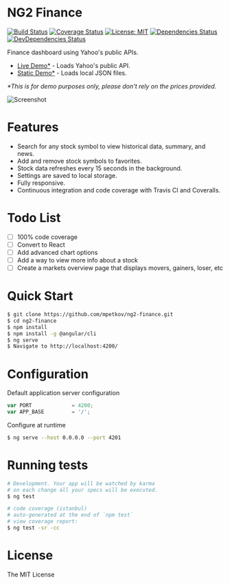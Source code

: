 # NG2 Finance

[![Build Status](https://travis-ci.org/mpetkov/ng2-finance.svg?branch=master)](https://travis-ci.org/mpetkov/ng2-finance)
[![Coverage Status](https://coveralls.io/repos/github/mpetkov/ng2-finance/badge.svg?branch=master)](https://coveralls.io/github/mpetkov/ng2-finance?branch=master)
[![License: MIT](https://img.shields.io/badge/License-MIT-green.svg)](https://opensource.org/licenses/MIT)
[![Dependencies Status](https://david-dm.org/mpetkov/ng2-finance/status.svg)](https://david-dm.org/mpetkov/ng2-finance)
[![DevDependencies Status](https://david-dm.org/mpetkov/ng2-finance/dev-status.svg)](https://david-dm.org/mpetkov/ng2-finance?type=dev)

Finance dashboard using Yahoo's public APIs. 
* [Live Demo*](http://projects.marinpetkov.com/ng2-finance/#/watchlist/FB) - Loads Yahoo's public API.
* [Static Demo*](http://projects.marinpetkov.com/ng2-finance/static/#/watchlist/FB) - Loads local JSON files.

<i>*This is for demo purposes only, please don't rely on the prices provided.</i>

![Screenshot](http://projects.marinpetkov.com/ng2-finance/preview.jpg)

# Features

* Search for any stock symbol to view historical data, summary, and news.
* Add and remove stock symbols to favorites.
* Stock data refreshes every 15 seconds in the background.
* Settings are saved to local storage.
* Fully responsive.
* Continuous integration and code coverage with Travis CI and Coveralls.

# Todo List

- [ ] 100% code coverage
- [ ] Convert to React
- [ ] Add advanced chart options
- [ ] Add a way to view more info about a stock
- [ ] Create a markets overview page that displays movers, gainers, loser, etc

# Quick Start

```bash
$ git clone https://github.com/mpetkov/ng2-finance.git
$ cd ng2-finance
$ npm install
$ npm install -g @angular/cli
$ ng serve
$ Navigate to http://localhost:4200/
```

# Configuration

Default application server configuration

```js
var PORT             = 4200;
var APP_BASE         = '/';
```

Configure at runtime

```bash
$ ng serve --host 0.0.0.0 --port 4201
```

# Running tests

```bash
# Development. Your app will be watched by karma
# on each change all your specs will be executed.
$ ng test

# code coverage (istanbul)
# auto-generated at the end of `npm test`
# view coverage report:
$ ng test -sr -cc
```

# License

The MIT License
